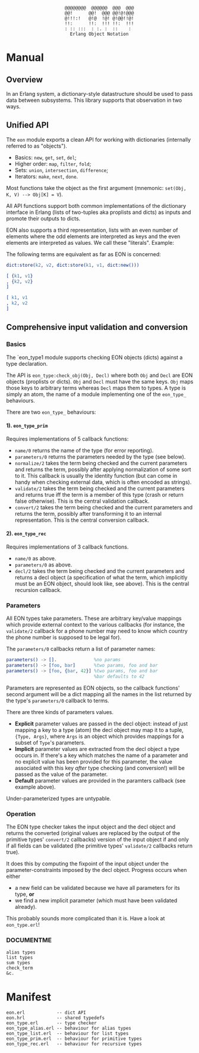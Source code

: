 ```
                      @@@@@@@@  @@@@@@  @@@  @@@
                      @@!      @@!  @@@ @@!@!@@@
                      @!!!:!   @!@  !@! @!@@!!@!
                      !!:      !!:  !!! !!:  !!!
                      : :: :::  : :. :  ::    :
                        Erlang Object Notation

```

# Manual

## Overview

In an Erlang system, a dictionary-style datastructure should be used to
pass data between subsystems. This library supports that observation in
two ways.

## Unified API

The `eon` module exports a clean API for working with dictionaries
(internally referred to as "objects").

- Basics: `new`, `get`, `set`, `del`;
- Higher order: `map`, `filter`, `fold`;
- Sets: `union`, `intersection`, `difference`;
- Iterators: `make`, `next`, `done`.

Most functions take the object as the first argument
(mnemonic: `set(Obj, K, V) --> Obj[K] = V`).

All API functions support both common implementations of the dictionary
interface in Erlang (lists of two-tuples aka proplists and dicts) as inputs and
promote their outputs to dicts.

EON also supports a third representation, lists with an even number of
elements where the odd elements are interpreted as keys and the even
elements are interpreted as values. We call these "literals".
Example:

The following terms are equivalent as far as EON is concerned:

```erlang
dict:store(k2, v2, dict:store(k1, v1, dict:new()))

[ {k1, v1}
, {k2, v2}
]

[ k1, v1
, k2, v2
]
```

## Comprehensive input validation and conversion

### Basics

The `eon_type1 module supports checking EON objects (dicts) against a
type declaration.

The API is `eon_type:check_obj(Obj, Decl)` where both `Obj` and `Decl` are
EON objects (proplists or dicts). `Obj` and `Decl` must have the same
keys. `Obj` maps those keys to arbitrary terms whereas `Decl` maps them
to types. A type is simply an atom, the name of a module implementing
one of the `eon_type_` behaviours.

There are two `eon_type_` behaviours:

#### 1). `eon_type_prim`

Requires implementations of 5 callback functions:

- `name/0` returns the name of the type (for error reporting).
- `parameters/0` returns the parameters needed by the type (see below).
- `normalize/2` takes the term being checked and the current parameters
and returns the term, possibly after applying normalization of some
sort to it. This callback is usually the identity function (but can
come in handy when checking external data, which is often encoded as
strings).
- `validate/2` takes the term being checked and the current parameters and
returns true iff the term is a member of this type (crash or return
false otherwise). This is the central validation callback.
- `convert/2` takes the term being checked and the current parameters and
returns the term, possibly after transforming it to an internal
representation. This is the central conversion callback.

#### 2). `eon_type_rec`

Requires implementations of 3 callback functions.

- `name/0` as above.
- `parameters/0` as above.
- `decl/2` takes the term being checked and the current parameters and
returns a decl object (a specification of what the term, which
implicitly must be an EON object, should look like, see above).
This is the central recursion callback.

### Parameters

All EON types take parameters. These are arbitrary key/value mappings
which provide external context to the various callbacks (for instance,
the `validate/2` callback for a phone number may need to know which
country the phone number is supposed to be legal for).

The `parameters/0` callbacks return a list of parameter names:

```erlang
parameters() -> [].              %no params
parameters() -> [foo, bar]       %two params, foo and bar
parameters() -> [foo, {bar, 42}] %two params, foo and bar
                                 %bar defaults to 42
```

Parameters are represented as EON objects, so the callback functions'
second argument will be a dict mapping all the names in the list
returned by the type's `parameters/0` callback to terms.

There are three kinds of parameters values.

- **Explicit** parameter values are passed in the decl object: instead of just
mapping a key to a type (atom) the decl object may map it to a tuple,
`{Type, Args}`, where `Args` is an object which provides mappings for a
subset of `Type`'s parameters.
- **Implicit** parameter values are extracted from the decl object a type
occurs in. If there's a key which matches the name of a parameter and
no explicit value has been provided for this parameter, the value
associated with this key _after_ type checking (and conversion!) will
be passed as the value of the parameter.
- **Default** parameter values are provided in the paramters callback (see
example above).

Under-parameterized types are untypable.

### Operation

The EON type checker takes the input object and the decl object and
returns the converted (original values are replaced by the output of
the primitive types' `convert/2` callbacks) version of the input object
if and only if all fields can be validated (the primitive types' `validate/2`
callbacks return true).

It does this by computing the fixpoint of the input object under the
parameter-constraints imposed by the decl object. Progress occurs
when either

- a new field can be validated because we have all parameters for its
   type, **or**
- we find a new implicit parameter (which must have been validated
   already).

This probably sounds more complicated than it is. Have a look at
`eon_type.erl`!

### DOCUMENTME

```
alias types
list types
sum types
check_term
&c.
```

# Manifest

```
eon.erl            -- dict API
eon.hrl            -- shared typedefs
eon_type.erl       -- type checker
eon_type_alias.erl -- behaviour for alias types
eon_type_list.erl  -- behaviour for list types
eon_type_prim.erl  -- behaviour for primitive types
eon_type_rec.erl   -- behaviour for recursive types
```
